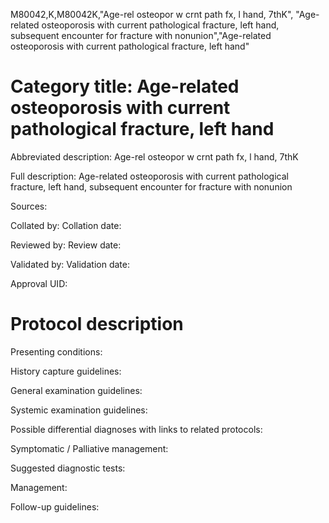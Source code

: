 M80042,K,M80042K,"Age-rel osteopor w crnt path fx, l hand, 7thK", "Age-related osteoporosis with current pathological fracture, left hand, subsequent encounter for fracture with nonunion","Age-related osteoporosis with current pathological fracture, left hand"
# Category title: Age-related osteoporosis with current pathological fracture, left hand

Abbreviated description: Age-rel osteopor w crnt path fx, l hand, 7thK

Full description: Age-related osteoporosis with current pathological fracture, left hand, subsequent encounter for fracture with nonunion

Sources:

Collated by:
Collation date:

Reviewed by:
Review date:

Validated by:
Validation date:

Approval UID:

# Protocol description

Presenting conditions:

History capture guidelines:

General examination guidelines:

Systemic examination guidelines:

Possible differential diagnoses with links to related protocols:

Symptomatic / Palliative management:

Suggested diagnostic tests:

Management:

Follow-up guidelines:

